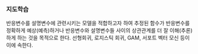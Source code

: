 ### 지도학습
반응변수를 설명변수에 관련시키는 모델을 적합하고자 하여 추정된 함수가 반응변수를 정확하게 예상(예측)하거나 반응변수와 설명변수들 사이의 상관관계를 더 잘 이해(추론)하게 하는 것을 목적으로 한다.
선형회귀, 로지스틱 회귀, GAM, 서포트 벡터 모신 등이 이에 속한다.